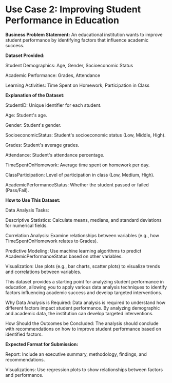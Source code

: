 # Use Case 2: Improving Student Performance in Education

**Business Problem Statement:**
An educational institution wants to improve student performance by identifying factors that influence academic success.

**Dataset Provided:**

Student Demographics: Age, Gender, Socioeconomic Status

Academic Performance: Grades, Attendance

Learning Activities: Time Spent on Homework, Participation in Class

**Explanation of the Dataset:**

StudentID: Unique identifier for each student.

Age: Student's age.

Gender: Student's gender.

SocioeconomicStatus: Student's socioeconomic status (Low, Middle, High).

Grades: Student's average grades.

Attendance: Student's attendance percentage.

TimeSpentOnHomework: Average time spent on homework per day.

ClassParticipation: Level of participation in class (Low, Medium, High).

AcademicPerformanceStatus: Whether the student passed or failed (Pass/Fail).

**How to Use This Dataset:**

Data Analysis Tasks:

Descriptive Statistics: Calculate means, medians, and standard deviations for numerical fields.

Correlation Analysis: Examine relationships between variables (e.g., how TimeSpentOnHomework relates to Grades).

Predictive Modeling: Use machine learning algorithms to predict AcademicPerformanceStatus based on other variables.

Visualization: Use plots (e.g., bar charts, scatter plots) to visualize trends and correlations between variables.

This dataset provides a starting point for analyzing student performance in education, allowing you to apply various data analysis techniques to identify factors influencing academic success and develop targeted interventions.

Why Data Analysis is Required:
Data analysis is required to understand how different factors impact student performance. By analyzing demographic and academic data, the institution can develop targeted interventions.

How Should the Outcomes be Concluded:
The analysis should conclude with recommendations on how to improve student performance based on identified factors.

**Expected Format for Submission:**

Report: Include an executive summary, methodology, findings, and recommendations.

Visualizations: Use regression plots to show relationships between factors and performance.
